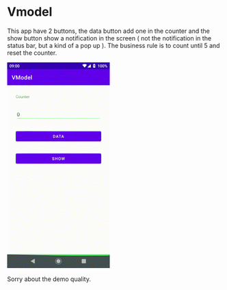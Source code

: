 # Vmodel

This app have 2 buttons, the data button add one in the counter and the show button show a notification in the screen ( not the notification in the status bar, but a kind of a pop up ).
The business rule is to count until 5 and reset the counter.

![](https://github.com/LeonardoBalestere/Kotlin./blob/main/VModel/Vmodel.gif?raw=true)

Sorry about the demo quality.
